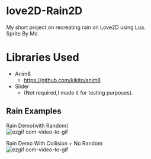 # love2D-Rain2D
My short project on recreating rain on Love2D using Lua.<br>
Sprite By Me.
# Libraries Used
  * Anim8 
    - https://github.com/kikito/anim8
  * Slider
    - (Not required,I made it for testing purposes).

## Rain Examples 
Rain Demo(with Random)<br>
![ezgif com-video-to-gif](https://user-images.githubusercontent.com/42116722/219879746-40dcb82b-e7d0-4d0c-9047-954a51435ca8.gif)

Rain Demo With Collision + No Random<br>
![ezgif com-video-to-gif](https://user-images.githubusercontent.com/42116722/219880510-05de5051-8648-4952-b779-9d4d6f9cc302.gif)
